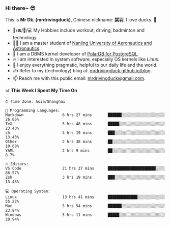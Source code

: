 ### Hi there~ 😎

This is **Mr Dk. (mrdrivingduck)**, Chinese nickname: **棠羽**. I love ducks. 🦆

- 💪/🚘/🏸/💻 My Hobbies include workout, driving, badminton and technology.
- 👨‍🎓 I am a master student of [Nanjing University of Aeronautics and Astronautics](https://en.wikipedia.org/wiki/Nanjing_University_of_Aeronautics_and_Astronautics).
- 🍊 I am a DBMS kernel developer of [PolarDB for PostgreSQL](https://github.com/ApsaraDB/PolarDB-for-PostgreSQL).
- 🔥 I am interested in system software, especially OS kernels like *Linux*.
- 🔧 I enjoy everything pragmatic, helpful to our daily life and the world.
- ✍ Refer to my (technology) blog at: [mrdrivingduck.github.io/blog](https://www.mrdrivingduck.cn/blog/#/).
- 📫 Reach me with this public email: [mrdrivingduck@gmail.com](mailto:mrdrivingduck@gmail.com).

<!--START_SECTION:waka-->
📊 **This Week I Spent My Time On** 

```text
⌚︎ Time Zone: Asia/Shanghai

💬 Programming Languages: 
Markdown                 6 hrs 27 mins       ██████░░░░░░░░░░░░░░░░░░░   26.05% 
TeX                      5 hrs 48 mins       █████░░░░░░░░░░░░░░░░░░░░   23.43% 
sh                       3 hrs 19 mins       ███░░░░░░░░░░░░░░░░░░░░░░   13.43% 
Other                    2 hrs 38 mins       ██░░░░░░░░░░░░░░░░░░░░░░░   10.68% 
YAML                     2 hrs 9 mins        ██░░░░░░░░░░░░░░░░░░░░░░░   8.7%

🔥 Editors: 
VS Code                  21 hrs 27 mins      █████████████████████░░░░   86.57% 
Zsh                      3 hrs 19 mins       ███░░░░░░░░░░░░░░░░░░░░░░   13.43%

💻 Operating System: 
Linux                    13 hrs 41 mins      █████████████░░░░░░░░░░░░   55.22% 
Mac                      5 hrs 54 mins       ██████░░░░░░░░░░░░░░░░░░░   23.84% 
Windows                  5 hrs 11 mins       █████░░░░░░░░░░░░░░░░░░░░   20.94%

```


<!--END_SECTION:waka-->

<!-- ![Mr Dk.'s GitHub Stats](https://github-readme-stats.vercel.app/api?username=mrdrivingduck&count_private&show_icons=true&theme=buefy) -->

<!-- ![Most Used Languages](https://github-readme-stats.vercel.app/api/top-langs/?username=mrdrivingduck&exclude_repo=mips32-CPU,snort-tcp-socket&theme=buefy&layout=compact&langs_count=10) -->


<!--
**mrdrivingduck/mrdrivingduck** is a ✨ _special_ ✨ repository because its `README.md` (this file) appears on your GitHub profile.

Here are some ideas to get you started:

- 🔭 I’m currently working on ...
- 🌱 I’m currently learning ...
- 👯 I’m looking to collaborate on ...
- 🤔 I’m looking for help with ...
- 💬 Ask me about ...
- 📫 How to reach me: ...
- 😄 Pronouns: ...
- ⚡ Fun fact: ...
-->

